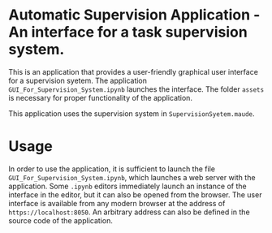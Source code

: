 # Automatic Supervision Application - An interface for a task supervision system. 

This is an application that provides a user-friendly graphical user interface for a supervision syetem. The application ` GUI_For_Supervision_System.ipynb ` launches the interface. The folder ` assets ` is necessary for proper functionality of the application. 

This application uses the supervision system in ` SupervisionSyetem.maude `. 

# Usage

In order to use the application, it is sufficient to launch the file ` GUI_For_Supervision_System.ipynb `, which launches a web server with the application. Some ` .ipynb ` editors immediately launch an instance of the interface in the editor, but it can also be opened from the browser.  The user interface is available from any modern browser at the address of ` https://localhost:8050 `. An arbitrary address can also be defined in the source code of the application.
